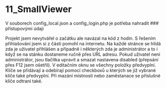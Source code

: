 # 11_SmallViewer
V souborech config_local.json a config_login.php je potřeba nahradit ### přístupovými údaji

Projekt jsem nevytvářel o začátku ale navázal na kód z hodin. S řešením přihlašování jsem si z části pomohl na internetu. Na každé stránce se hlídá zda je uživatel přihlášen a případně i některých zda je administrátor a to i když se na stánku dostaneme ručně přes URL adresu. Pokud uživatel není administrátor, jsou tlačítka upravit a smazat nastavena disabled (přepsání přes F12 jsem ošetřil). V editačním oknu se všechny položky předvyplní. Klíče se přidávají a odebírají pomocí checkboxů u kterých se již vybrané klíče také předvyplní. Při mazání místnosti nebo zaměstanace se příslušné klíče odtraní také.
